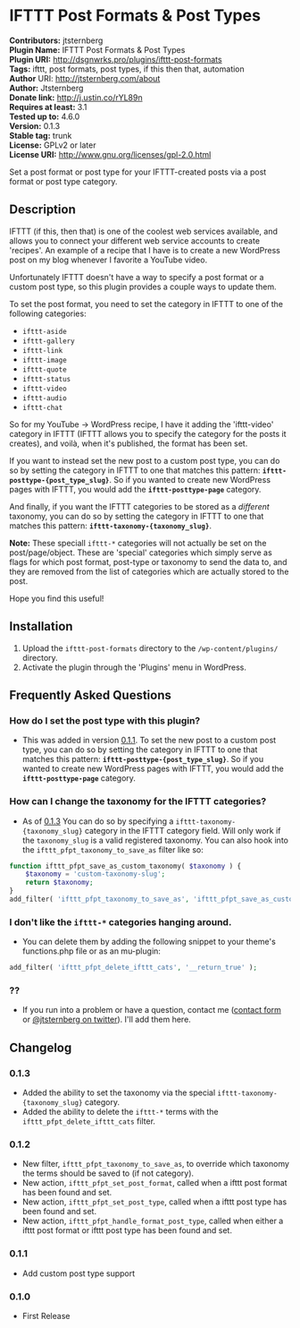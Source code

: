 # IFTTT Post Formats & Post Types #

**Contributors:** jtsternberg  
**Plugin Name:** IFTTT Post Formats & Post Types  
**Plugin URI:** http://dsgnwrks.pro/plugins/ifttt-post-formats  
**Tags:** ifttt, post formats, post types, if this then that, automation  
**Author** URI: http://jtsternberg.com/about  
**Author:** Jtsternberg  
**Donate link:** http://j.ustin.co/rYL89n  
**Requires at least:** 3.1  
**Tested up to:** 4.6.0  
**Version:** 0.1.3  
**Stable tag:** trunk  
**License:** GPLv2 or later  
**License URI:** http://www.gnu.org/licenses/gpl-2.0.html  

Set a post format or post type for your IFTTT-created posts via a post format or post type category.

## Description ##

IFTTT (if this, then that) is one of the coolest web services available, and allows you to connect your different web service accounts to create 'recipes'. An example of a recipe that I have is to create a new WordPress post on my blog whenever I favorite a YouTube video.

Unfortunately IFTTT doesn't have a way to specify a post format or a custom post type, so this plugin provides a couple ways to update them.

To set the post format, you need to set the category in IFTTT to one of the following categories:

* `ifttt-aside`
* `ifttt-gallery`
* `ifttt-link`
* `ifttt-image`
* `ifttt-quote`
* `ifttt-status`
* `ifttt-video`
* `ifttt-audio`
* `ifttt-chat`

So for my YouTube -> WordPress recipe, I have it adding the 'ifttt-video' category in IFTTT (IFTTT allows you to specify the category for the posts it creates), and voilà, when it's published, the format has been set.

If you want to instead set the new post to a custom post type, you can do so by setting the category in IFTTT to one that matches this pattern: **`ifttt-posttype-{post_type_slug}`**. So if you wanted to create new WordPress pages with IFTTT, you would add the **`ifttt-posttype-page`** category.

And finally, if you want the IFTTT categories to be stored as a *different* taxonomy, you can do so by setting the category in IFTTT to one that matches this pattern: **`ifttt-taxonomy-{taxonomy_slug}`**.

**Note:** These speciall `ifttt-*` categories will not actually be set on the post/page/object. These are 'special' categories which simply serve as flags for which post format, post-type or taxonomy to send the data to, and they are removed from the list of categories which are actually stored to the post.

Hope you find this useful!


## Installation ##

1. Upload the `ifttt-post-formats` directory to the `/wp-content/plugins/` directory.
2. Activate the plugin through the 'Plugins' menu in WordPress.

## Frequently Asked Questions ##

### How do I set the post type with this plugin?
* This was added in version [0.1.1](https://wordpress.org/plugins/ifttt-post-formats/changelog/). To set the new post to a custom post type, you can do so by setting the category in IFTTT to one that matches this pattern: **`ifttt-posttype-{post_type_slug}`**. So if you wanted to create new WordPress pages with IFTTT, you would add the **`ifttt-posttype-page`** category.

### How can I change the taxonomy for the IFTTT categories?
* As of [0.1.3](https://wordpress.org/plugins/ifttt-post-formats/changelog/) You can do so by specifying a `ifttt-taxonomy-{taxonomy_slug}` category in the IFTTT category field. Will only work if the `taxonomy_slug` is a valid registered taxonomy. You can also hook into the `ifttt_pfpt_taxonomy_to_save_as` filter like so:

```php
function ifttt_pfpt_save_as_custom_taxonomy( $taxonomy ) {
	$taxonomy = 'custom-taxonomy-slug';
	return $taxonomy;
}
add_filter( 'ifttt_pfpt_taxonomy_to_save_as', 'ifttt_pfpt_save_as_custom_taxonomy' );
```

### I don't like the `ifttt-*` categories hanging around.
* You can delete them by adding the following snippet to your theme's functions.php file or as an mu-plugin:

```php
add_filter( 'ifttt_pfpt_delete_ifttt_cats', '__return_true' );
```

### ??
* If you run into a problem or have a question, contact me ([contact form](http://j.ustin.co/scbo43) or [@jtsternberg on twitter](http://j.ustin.co/wUfBD3)). I'll add them here.


## Changelog ##

### 0.1.3
* Added the ability to set the taxonomy via the special `ifttt-taxonomy-{taxonomy_slug}` category.
* Added the ability to delete the `ifttt-*` terms with the `ifttt_pfpt_delete_ifttt_cats` filter.

### 0.1.2
* New filter, `ifttt_pfpt_taxonomy_to_save_as`, to override which taxonomy the terms should be saved to (if not category).
* New action, `ifttt_pfpt_set_post_format`, called when a ifttt post format has been found and set.
* New action, `ifttt_pfpt_set_post_type`, called when a ifttt post type has been found and set.
* New action, `ifttt_pfpt_handle_format_post_type`, called when either a ifttt post format or ifttt post type has been found and set.

### 0.1.1
* Add custom post type support

### 0.1.0
* First Release
